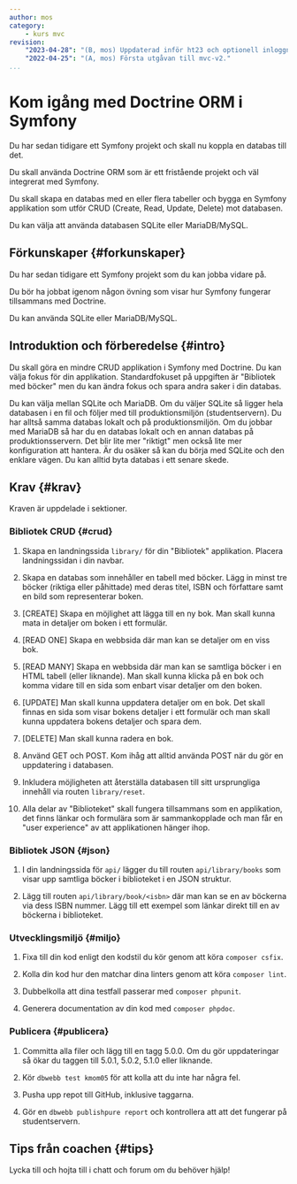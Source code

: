 ```yaml
---
author: mos
category:
    - kurs mvc
revision:
    "2023-04-28": "(B, mos) Uppdaterad inför ht23 och optionell inloggnin gborttagen."
    "2022-04-25": "(A, mos) Första utgåvan till mvc-v2."
...
```

Kom igång med Doctrine ORM i Symfony
===================================

Du har sedan tidigare ett Symfony projekt och skall nu koppla en databas till det.

Du skall använda Doctrine ORM som är ett fristående projekt och väl integrerat med Symfony.

Du skall skapa en databas med en eller flera tabeller och bygga en Symfony applikation som utför CRUD (Create, Read, Update, Delete) mot databasen.

Du kan välja att använda databasen SQLite eller MariaDB/MySQL.

<!--more-->



Förkunskaper {#forkunskaper}
-----------------------

Du har sedan tidigare ett Symfony projekt som du kan jobba vidare på.

Du bör ha jobbat igenom någon övning som visar hur Symfony fungerar tillsammans med Doctrine.

Du kan använda SQLite eller MariaDB/MySQL.



Introduktion och förberedelse {#intro}
-----------------------

Du skall göra en mindre CRUD applikation i Symfony med Doctrine. Du kan välja fokus för din applikation. Standardfokuset på uppgiften är "Bibliotek med böcker" men du kan ändra fokus och spara andra saker i din databas.

Du kan välja mellan SQLite och MariaDB. Om du väljer SQLite så ligger hela databasen i en fil och följer med till produktionsmiljön (studentservern). Du har alltså samma databas lokalt och på produktionsmiljön. Om du jobbar med MariaDB så har du en databas lokalt och en annan databas på produktionsservern. Det blir lite mer "riktigt" men också lite mer konfiguration att hantera. Är du osäker så kan du börja med SQLite och den enklare vägen. Du kan alltid byta databas i ett senare skede.



Krav {#krav}
-----------------------

Kraven är uppdelade i sektioner.



### Bibliotek CRUD {#crud}

1. Skapa en landningssida `library/` för din "Bibliotek" applikation. Placera landningssidan i din navbar.

1. Skapa en databas som innehåller en tabell med böcker. Lägg in minst tre böcker (riktiga eller påhittade) med deras titel, ISBN och författare samt en bild som representerar boken.

1. [CREATE] Skapa en möjlighet att lägga till en ny bok. Man skall kunna mata in detaljer om boken i ett formulär.

1. [READ ONE] Skapa en webbsida där man kan se detaljer om en viss bok.

1. [READ MANY] Skapa en webbsida där man kan se samtliga böcker i en HTML tabell (eller liknande). Man skall kunna klicka på en bok och komma vidare till en sida som enbart visar detaljer om den boken.

1. [UPDATE] Man skall kunna uppdatera detaljer om en bok. Det skall finnas en sida som visar bokens detaljer i ett formulär och man skall kunna uppdatera bokens detaljer och spara dem.

1. [DELETE] Man skall kunna radera en bok.

1. Använd GET och POST. Kom ihåg att alltid använda POST när du gör en uppdatering i databasen.

1. Inkludera möjligheten att återställa databasen till sitt ursprungliga innehåll via routen `library/reset`.

1. Alla delar av "Biblioteket" skall fungera tillsammans som en applikation, det finns länkar och formulära som är sammankopplade och man får en "user experience" av att applikationen hänger ihop.



### Bibliotek JSON {#json}

1. I din landningssida för `api/` lägger du till routen `api/library/books` som visar upp samtliga böcker i biblioteket i en JSON struktur.

1. Lägg till routen `api/library/book/<isbn>` där man kan se en av böckerna via dess ISBN nummer. Lägg till ett exempel som länkar direkt till en av böckerna i biblioteket. 



<!--
### Användare och login {#anv}

Detta kravet är OPTIONELLT och du gör det om du har tid, energi och lust. Du kan också göra delar av kravet för att prova på.

(Eventuellt har du nytta av kravet i projektet, men det är ingen garanti på det.)

1. Gör en CRUD för användare till din webbplats. Man skall kunna lägga till, visa, uppdatera och ta bort användare.

1. Detaljer du kan spara om användaren är epost, akronym, namn, lösenord och typ av användare (vanlig eller administratör).

1. Lägg till minst två användare från början. Döp dem till admin med lösenord admin och doe med lösenord doe.

1. Lägg till en bild till användaren som genereras utifrån epostadressen och använder [Gravatar](https://sv.gravatar.com/) för att visa bilden.

1. Spara användarens lösenord med [`password_hash()`](https://www.php.net/manual/en/function.password-hash.php).

1. Gör en inloggningssida där användaren kan logga in på din webbplats. Använd [`password_verify()`](https://www.php.net/manual/en/function.password-verify.php) när du kontrollerar användarens lösenord.

1. Gör en profilsida för användaren som bara kan visas när användaren är inloggad och den visar enbart information om den inloggade användaren.

1. Gör så att en inloggad användare kan uppdatera sin egen profilinformation.

1. Gör så att det bara är användaren som är administratör som kommer åt att visa, skapa, uppdatera och radera samtliga användare på webbplatsen.

1. Administratören kan även uppdatera rollen för en användare.

1. Lägg till så att en ny användare kan registrera sig själv på webbplatsen och därefter kan logga in direkt.
-->



### Utvecklingsmiljö {#miljo}

1. Fixa till din kod enligt den kodstil du kör genom att köra `composer csfix`.

1. Kolla din kod hur den matchar dina linters genom att köra `composer lint`.

1. Dubbelkolla att dina testfall passerar med `composer phpunit`.

1. Generera documentation av din kod med `composer phpdoc`.



### Publicera {#publicera}

1. Committa alla filer och lägg till en tagg 5.0.0. Om du gör uppdateringar så ökar du taggen till 5.0.1, 5.0.2, 5.1.0 eller liknande.

1. Kör `dbwebb test kmom05` för att kolla att du inte har några fel.

1. Pusha upp repot till GitHub, inklusive taggarna.

1. Gör en `dbwebb publishpure report` och kontrollera att att det fungerar på studentservern.



<!--
Extrauppgift {#extra}
-----------------------

Lös följande extrauppgifter om du har tid och lust.

-->



Tips från coachen {#tips}
-----------------------

Lycka till och hojta till i chatt och forum om du behöver hjälp!
